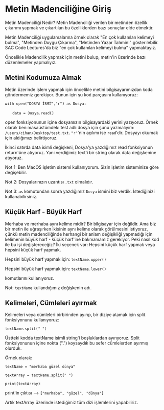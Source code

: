 # Metin Madenciliğine Giriş
Metin Madenciliği Nedir? Metin Madenciliği verilen bir metinden özellik çıkarımı yapmak ve çıkartılan bu özelliklerden bazı sonuçlar elde etmektir.

Metin Madenciliği uygulamalarına örnek olarak "En çok kullanılan kelimeyi bulma", "Metinden Duygu Çıkarma", "Metinden Yazar Tahmini" gösterilebilir. SAC Code Lectures'da biz "en çok kullanılan kelimeyi bulma" yapmaktayız. 

Öncelikle Madencilik yapmak için metini bulup, metin'in üzerinde bazı düzenlemeler yapmalıyız.

## Metini Kodumuza Almak
Metin üzerinde işlem yapmak için öncelikle metini bilgisayarımızdan koda göndermemiz gerekiyor. Bunun için şu kod parçasını kullanıyoruz:

`with open("DOSYA İSMİ","r") as Dosya:`

&nbsp;&nbsp;&nbsp;&nbsp;&nbsp;&nbsp;`data = Dosya.read()`

open fonksiyonunun içine dosyamızın bilgisayardaki yerini yazıyoruz. Örnek olarak ben masaüstümdeki test adlı dosya için şunu yazmalıyım: `/users/cihan/Desktop/test.txt`. `"r"`'nin açılımı ise `read`'dir. Dosyayı okumak için aldığımızı belirtiyoruz.

İkinci satırda data isimli değişkeni, Dosya'ya yazdığımız read fonksiyonun return'üne atıyoruz. Yani verdiğimiz text'i bir string olarak data değişkenine atıyoruz.

Not 1: Ben MacOS işletim sistemi kullanıyorum. Sizin işletim sisteminize göre değişebilir.

Not 2: Dosyalarınızın uzantısı `.txt` olmalıdır.

Not 3: `as` komutundan sonra yazdığımız `Dosya` ismini biz verdik. İstediğinizi kullanabilirsiniz.

## Küçük Harf - Büyük Harf
Merhaba ve merhaba aynı kelime midir? Bir bilgisayar için değildir. Ama biz bir metin ile uğraşırken ikisinin aynı kelime olarak görülmesini istiyoruz, çünkü metin madenciliğinde herhangi bir anlam değişikliği yapmadığı için kelimenin büyük harf - küçük harf'ine bakmamamız gerekiyor. Peki nasıl kod ile bu işi değiştereceğiz? İki seçenek var: Hepsini küçük harf yapmak veya hepsini küçük harf yapmak.

Hepsini büyük harf yapmak için: `textName.upper()`

Hepsini büyük harf yapmak için: `textName.lower()`

komutlarını kullanıyoruz.

Not: `textName` kullandığımız değişkenin adı.

## Kelimeleri, Cümleleri ayırmak

Kelimeleri veya cümleleri birbirinden ayırıp, bir diziye atamak için split fonksiyonunu kullanıyoruz:

`textName.split(" ")`

Üstteki kodda textName isimli string'i boşluklardan ayırıyoruz. Split fonksiyonunun içine nokta (".") koysaydık bu sefer cümlelerden ayırmış olurduk.

Örnek olarak:

`textName = "merhaba güzel dünya"`

`textArray = textName.split(" ")`

`print(textArray)`

print'in çıktısı --> `["merhaba", "güzel", "dünya"]`

Artık textArray üzerinde istediğimiz tüm dizi işlemlerini yapabiliriz.
